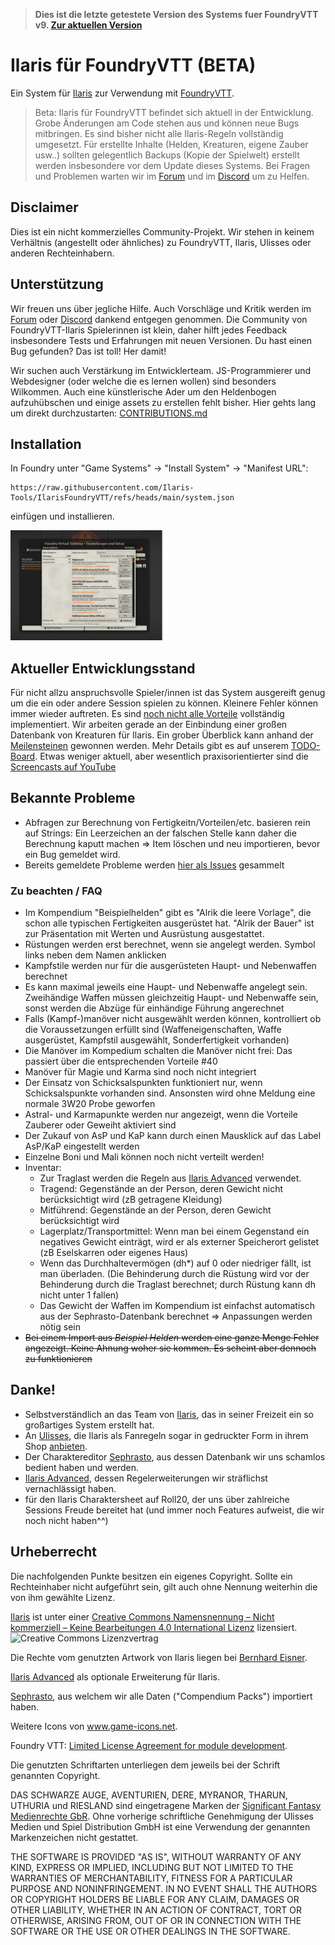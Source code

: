 > **Dies ist die letzte getestete Version des Systems fuer FoundryVTT v9.
> [Zur aktuellen Version](https://github.com/ilaris-tools/ilarisfoundryvtt/)**

# Ilaris für FoundryVTT (**BETA**)

Ein System für [Ilaris](https://ilarisblog.wordpress.com/) zur Verwendung mit [FoundryVTT](https://foundryvtt.com/).
> Beta: Ilaris für FoundryVTT befindet sich aktuell in der Entwicklung. Grobe Änderungen am Code stehen aus und können neue Bugs mitbringen. Es sind bisher nicht alle Ilaris-Regeln vollständig umgesetzt. Für erstellte Inhalte (Helden, Kreaturen, eigene Zauber usw..) sollten gelegentlich Backups (Kopie der Spielwelt) erstellt werden insbesondere vor dem Update dieses Systems. Bei Fragen und Problemen warten wir im [Forum](https://dsaforum.de/viewtopic.php?f=180&t=55746) und im [Discord](https://discord.gg/qEKBnjsspX) um zu Helfen.


## Disclaimer

Dies ist ein nicht kommerzielles Community-Projekt.
Wir stehen in keinem Verhältnis (angestellt oder ähnliches) zu FoundryVTT, Ilaris, Ulisses oder anderen Rechteinhabern.



## Unterstützung

Wir freuen uns über jegliche Hilfe. Auch Vorschläge und Kritik werden im [Forum](https://dsaforum.de/viewtopic.php?f=180&t=55746) oder [Discord](https://discord.gg/qEKBnjsspX) dankend entgegen genommen. Die Community von FoundryVTT-Ilaris Spielerinnen ist klein, daher hilft jedes Feedback insbesondere Tests und Erfahrungen mit neuen Versionen. Du hast einen Bug gefunden? Das ist toll! Her damit!

Wir suchen auch Verstärkung im Entwicklerteam. JS-Programmierer und Webdesigner (oder welche die es lernen wollen) sind besonders Wilkommen. Auch eine künstlerische Ader um den Heldenbogen aufzuhübschen und einige assets zu erstellen fehlt bisher. Hier gehts lang um direkt durchzustarten: [CONTRIBUTIONS.md](CONTRIBUTIONS.md)


## Installation

In Foundry unter "Game Systems" -> "Install System" -> "Manifest URL": 
```
https://raw.githubusercontent.com/Ilaris-Tools/IlarisFoundryVTT/refs/heads/main/system.json
```
einfügen und installieren.

<img src="/utils/screen_install.png"  width="250">



## Aktueller Entwicklungsstand
Für nicht allzu anspruchsvolle Spieler/innen ist das System ausgereift genug um die ein oder andere Session spielen zu können. Kleinere Fehler können immer wieder auftreten. Es sind [noch nicht alle Vorteile](https://gitlab.com/Feorg/ilaris-foundryvtt/-/issues/37) vollständig implementiert. Wir arbeiten gerade an der Einbindung einer großen Datenbank von Kreaturen für Ilaris. Ein grober Überblick kann anhand der [Meilensteinen](https://gitlab.com/Feorg/ilaris-foundryvtt/-/milestones) gewonnen werden. Mehr Details gibt es auf unserem [TODO-Board](https://gitlab.com/Feorg/ilaris-foundryvtt/-/boards). Etwas weniger aktuell, aber wesentlich praxisorientierter sind die [Screencasts auf YouTube](https://www.youtube.com/playlist?list=PLgv_FQFVPJ-6vOKI3jrfy9d2xfqzQSE-X)


## Bekannte Probleme

- Abfragen zur Berechnung von Fertigkeitn/Vorteilen/etc. basieren rein auf Strings: Ein Leerzeichen an der falschen Stelle kann daher die Berechnung kaputt machen => Item löschen und neu importieren, bevor ein Bug gemeldet wird.
- Bereits gemeldete Probleme werden [hier als Issues](https://gitlab.com/Feorg/ilaris-foundryvtt/-/issues/?label_name%5B%5D=BUG) gesammelt


### Zu beachten / FAQ

-   Im Kompendium "Beispielhelden" gibt es "Alrik die leere Vorlage", die schon alle typischen Fertigkeiten ausgerüstet hat. "Alrik der Bauer" ist zur Präsentation mit Werten und Ausrüstung ausgestattet.
-   Rüstungen werden erst berechnet, wenn sie angelegt werden. Symbol links neben dem Namen anklicken
-   Kampfstile werden nur für die ausgerüsteten Haupt- und Nebenwaffen berechnet
-   Es kann maximal jeweils eine Haupt- und Nebenwaffe angelegt sein. Zweihändige Waffen müssen gleichzeitig Haupt- und Nebenwaffe sein, sonst werden die Abzüge für einhändige Führung angerechnet
-   Falls (Kampf-)manöver nicht ausgewählt werden können, kontrolliert ob die Voraussetzungen erfüllt sind (Waffeneigenschaften, Waffe ausgerüstet, Kampfstil ausgewählt, Sonderfertigkeit vorhanden)
-   Die Manöver im Kompedium schalten die Manöver nicht frei: Das passiert über die entsprechenden Vorteile  #40
-   Manöver für Magie und Karma sind noch nicht integriert
-   Der Einsatz von Schicksalspunkten funktioniert nur, wenn Schicksalspunkte vorhanden sind. Ansonsten wird ohne Meldung eine normale 3W20 Probe geworfen
-   Astral- und Karmapunkte werden nur angezeigt, wenn die Vorteile Zauberer oder Geweiht aktiviert sind
-   Der Zukauf von AsP und KaP kann durch einen Mausklick auf das Label AsP/KaP eingestellt werden
-   Einzelne Boni und Mali können noch nicht verteilt werden!
-   Inventar:
    -   Zur Traglast werden die Regeln aus [Ilaris Advanced](https://dsaforum.de/viewtopic.php?f=180&t=49412) verwendet.
    -   Tragend: Gegenstände an der Person, deren Gewicht nicht berücksichtigt wird (zB getragene Kleidung)
    -   Mitführend: Gegenstände an der Person, deren Gewicht berücksichtigt wird
    -   Lagerplatz/Transportmittel: Wenn man bei einem Gegenstand ein negatives Gewicht einträgt, wird er als externer Speicherort gelistet (zB Eselskarren oder eigenes Haus)
    -   Wenn das Durchhaltevermögen (dh\*) auf 0 oder niedriger fällt, ist man überladen. (Die Behinderung durch die Rüstung wird vor der Behinderung durch die Traglast berechnet; durch Rüstung kann dh nicht unter 1 fallen)
    -   Das Gewicht der Waffen im Kompendium ist einfachst automatisch aus der Sephrasto-Datenbank berechnet => Anpassungen werden nötig sein
-   ~~Bei einem Import aus _Beispiel Helden_ werden eine ganze Menge Fehler angezeigt. Keine Ahnung woher sie kommen. Es scheint aber dennoch zu funktionieren~~


## Danke!

-   Selbstverständlich an das Team von [Ilaris](https://ilarisblog.wordpress.com/), das in seiner Freizeit ein so großartiges System erstellt hat.
-   An [Ulisses](https://ulisses-spiele.de), die Ilaris als Fanregeln sogar in gedruckter Form in ihrem Shop [anbieten](https://www.f-shop.de/detail/index/sArticle/1372).
-   Der Charaktereditor [Sephrasto](https://github.com/Aeolitus/Sephrasto), aus dessen Datenbank wir uns schamlos bedient haben und werden.
-   [Ilaris Advanced](https://dsaforum.de/viewtopic.php?f=180&t=49412&sid=8837ba1ffde6b5396050628f78a92dce), dessen Regelerweiterungen wir sträflichst vernachlässigt haben.
-   für den Ilaris Charaktersheet auf Roll20, der uns über zahlreiche Sessions Freude bereitet hat (und immer noch Features aufweist, die wir noch nicht haben^^)

## Urheberrecht

Die nachfolgenden Punkte besitzen ein eigenes Copyright. Sollte ein Rechteinhaber nicht aufgeführt sein, gilt auch ohne Nennung weiterhin die von ihm gewählte Lizenz.

[Ilaris](https://ilarisblog.wordpress.com/) ist unter einer [Creative Commons Namensnennung – Nicht kommerziell – Keine Bearbeitungen 4.0 International Lizenz](http://creativecommons.org/licenses/by-nc-nd/4.0/) lizensiert. ![Creative Commons Lizenzvertrag](https://licensebuttons.net/l/by-nc-nd/4.0/80x15.png)

Die Rechte vom genutzten Artwork von Ilaris liegen bei [Bernhard Eisner](https://www.instagram.com/bernhard_eisner/).

[Ilaris Advanced](https://dsaforum.de/viewtopic.php?f=180&t=49412) als optionale Erweiterung für Ilaris.

[Sephrasto](https://github.com/Aeolitus/Sephrasto), aus welchem wir alle Daten ("Compendium Packs") importiert haben.

Weitere Icons von www.game-icons.net.

Foundry VTT: [Limited License Agreement for module development](https://foundryvtt.com/article/license/).

Die genutzten Schriftarten unterliegen dem jeweils bei der Schrift genannten Copyright.

DAS SCHWARZE AUGE, AVENTURIEN, DERE, MYRANOR, THARUN, UTHURIA und RIESLAND sind eingetragene Marken der [Significant Fantasy Medienrechte GbR](http://www.wiki-aventurica.de/wiki/Significant_Fantasy). Ohne vorherige schriftliche Genehmigung der Ulisses Medien und Spiel Distribution GmbH ist eine Verwendung der genannten Markenzeichen nicht gestattet.

THE SOFTWARE IS PROVIDED "AS IS", WITHOUT WARRANTY OF ANY KIND, EXPRESS OR
IMPLIED, INCLUDING BUT NOT LIMITED TO THE WARRANTIES OF MERCHANTABILITY,
FITNESS FOR A PARTICULAR PURPOSE AND NONINFRINGEMENT. IN NO EVENT SHALL THE
AUTHORS OR COPYRIGHT HOLDERS BE LIABLE FOR ANY CLAIM, DAMAGES OR OTHER
LIABILITY, WHETHER IN AN ACTION OF CONTRACT, TORT OR OTHERWISE, ARISING FROM,
OUT OF OR IN CONNECTION WITH THE SOFTWARE OR THE USE OR OTHER DEALINGS IN THE
SOFTWARE.
